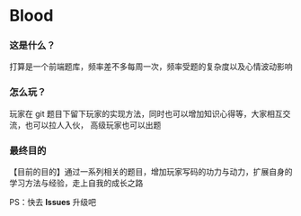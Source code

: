 # Blood

### 这是什么？
打算是一个前端题库，频率差不多每周一次，频率受题的复杂度以及心情波动影响

### 怎么玩？
玩家在 git 题目下留下玩家的实现方法，同时也可以增加知识心得等，大家相互交流，也可以拉人入伙，
高级玩家也可以出题

### 最终目的
【目前的目的】通过一系列相关的题目，增加玩家写码的功力与动力，扩展自身的学习方法与经验，走上自我的成长之路

PS：快去 **Issues** 升级吧
